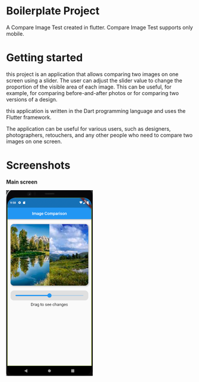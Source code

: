 # Boilerplate Project

A Compare Image Test created in flutter. Compare Image Test supports only mobile.

# Getting started

this project is an application that allows comparing two images on one screen using a slider. The user can adjust the slider value to change the proportion of the visible area of each image. This can be useful, for example, for comparing before-and-after photos or for comparing two versions of a design.

this application is written in the Dart programming language and uses the Flutter framework.

The application can be useful for various users, such as designers, photographers, retouchers, and any other people who need to compare two images on one screen.

# Screenshots

**Main screen**

<img src="Markdown/screen.png" height="500">